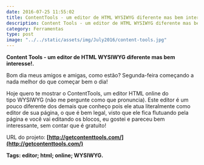 ```yaml
---
date: 2016-07-25 11:55:02
title: ContentTools - um editor de HTML WYSIWYG diferente mas bem interesse!
description: Content Tools - um editor de HTML WYSIWYG diferente mas bem interesse!.
category: Ferramentas
type: post
image: "../../static/assets/img/July2016/content-tools.jpg"
---
```


**Content Tools - um editor de HTML WYSIWYG diferente mas bem interesse!.**

Bom dia meus amigos e amigas, como estão? Segunda-feira começando a nada melhor do que começar bem o dia!

Hoje quero te mostrar o ContentTools, um editor HTML online do tipo WYSIWYG (não me pergunte como que pronuncia). Este editor é um pouco diferente dos demais que conheço pois ele atua literalmente como editor de sua página, o que é bem legal, visto que ele fica flutuando pela página e você vai editando os blocos, eu gostei e pareceu bem interessante, sem contar que é gratuito!

URL do projeto: **[http://getcontenttools.com/](http://getcontenttools.com/)**

**Tags: editor; html; online; WYSIWYG.**
